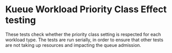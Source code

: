 # Kueue Workload Priority Class Effect testing

These tests check whether the priority class setting is respected for each workload type. The tests are run serially, in order to ensure that other tests are not taking up resources and impacting the queue admission.
